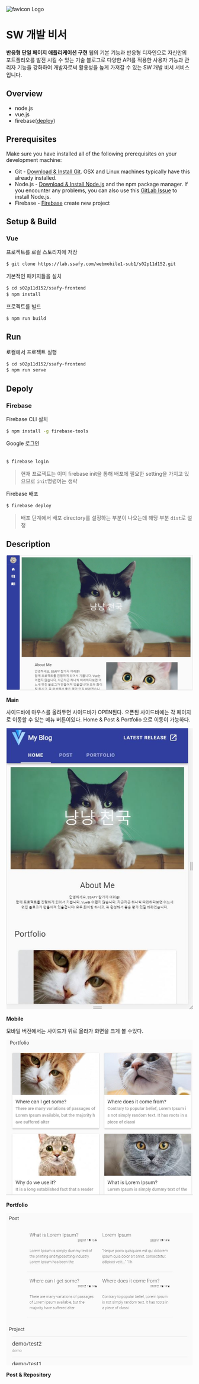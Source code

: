 ![favicon Logo](http://files.ciokorea.com/archive/images/201707/emoji_update_2017_9-100729321-large.jpg)

# SW 개발 비서

**반응형 단일 페이지 애플리케이션 구현**
웹의 기본 기능과 반응형 디자인으로 자신만의 포트폴리오를 발전 시킬 수 있는 기술 블로그로 다양한 API를 적용한 사용자 기능과 관리자 기능을 강화하여 개발자로써 활용성을 높게 가져갈 수 있는 SW 개발 비서 서비스입니다. 



## Overview

- node.js
- vue.js
- firebase([deploy](https://neungle-webservice.firebaseapp.com/))



## Prerequisites

Make sure you have installed all of the following prerequisites on your development machine:
 - Git - [Download & Install Git](https://git-scm.com/downloads). OSX and Linux machines typically have this already installed.
 - Node.js - [Download & Install Node.js](https://nodejs.org/en/download/) and the npm package manager. If you encounter any problems, you can also use this [GitLab Issue](https://lab.ssafy.com/webmobile1-sub1/s02p11d152/issues) to install Node.js.
 - Firebase - [Firebase](https://firebase.google.com/?hl=ko) create new project



 ## Setup & Build

 ### Vue

프로젝트를 로컬 스토리지에 저장
```bash
$ git clone https://lab.ssafy.com/webmobile1-sub1/s02p11d152.git
```

기본적인 패키지들을 설치
``` bash
$ cd s02p11d152/ssafy-frontend
$ npm install 
```

프로젝트를 빌드
```bash
$ npm run build
```



## Run

로컬에서 프로젝트 실행
```bash
$ cd s02p11d152/ssafy-frontend
$ npm run serve
```



## Depoly

### Firebase 

Firebase CLI 설치
```bash
$ npm install -g firebase-tools
```

Google 로그인
```bash

$ firebase login
```
> 현재 프로젝트는 이미 firebase init을 통해 배포에 필요한 setting을 가지고 있으므로 `init`명령어는 생략

Firebase 배포
```bash
$ firebase deploy
```
> 배포 단계에서 배포 directory를 설정하는 부분이 나오는데 해당 부분 `dist`로 설정



## Description

![main](img\main.JPG)

**Main** 

사이드바에 마우스를 올려두면 사이드바가 OPEN된다. 오픈된 사이드바에는 각 페이지로 이동할 수 있는 메뉴 버튼이있다. Home & Post & Portfolio 으로 이동이 가능하다.



![mobile](img\mobile.JPG)

**Mobile**

모바일 버전에서는 사이드가 위로 올라가 화면을 크게 볼 수있다.



![protfolio](img\protfolio.JPG)

**Portfolio**



![post&repository](img\post&repository.JPG)

**Post & Repository**
